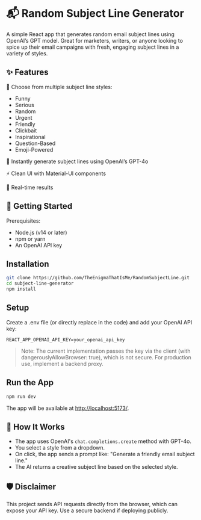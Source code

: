 # 📬 Random Subject Line Generator

A simple React app that generates random email subject lines using OpenAI’s GPT model. Great for marketers, writers, or anyone looking to spice up their email campaigns with fresh, engaging subject lines in a variety of styles.

## ✨ Features
🎯 Choose from multiple subject line styles:
-	Funny
-	Serious
-	Random
-	Urgent
-	Friendly
-	Clickbait
-	Inspirational
-	Question-Based
-	Emoji-Powered

🔄 Instantly generate subject lines using OpenAI’s GPT-4o

⚡ Clean UI with Material-UI components

💬 Real-time results

## 🚀 Getting Started

Prerequisites:
-	Node.js (v14 or later)
-	npm or yarn
-	An OpenAI API key

## Installation
```bash
git clone https://github.com/TheEnigmaThatIsMe/RandomSubjectLine.git
cd subject-line-generator
npm install
```

## Setup
Create a .env file (or directly replace in the code) and add your OpenAI API key:
```env
REACT_APP_OPENAI_API_KEY=your_openai_api_key
```
> Note: The current implementation passes the key via the client (with dangerouslyAllowBrowser: true), which is not secure. For production use, implement a backend proxy.

## Run the App
```bash
npm run dev
```
The app will be available at [http://localhost:5173/](http://localhost:5173/).

## 🧠 How It Works
-	The app uses OpenAI's `chat.completions.create` method with GPT-4o.
-	You select a style from a dropdown.
-	On click, the app sends a prompt like:
"Generate a friendly email subject line."
-	The AI returns a creative subject line based on the selected style.

## 🛡️ Disclaimer

This project sends API requests directly from the browser, which can expose your API key. Use a secure backend if deploying publicly.
